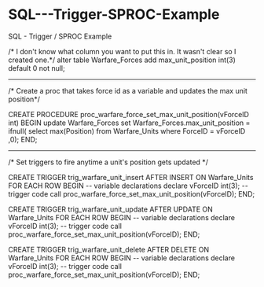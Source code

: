 # SQL---Trigger-SPROC-Example
SQL - Trigger / SPROC Example




/* I don't know what column you want to put this in.  It wasn't clear so I created one.*/
alter table Warfare_Forces
  add max_unit_position int(3) default 0 not null;
-- ----------------------------------------
/* Create a proc that takes force id as a variable and updates the max unit position*/

CREATE PROCEDURE proc_warfare_force_set_max_unit_position(vForceID int)
BEGIN
  update Warfare_Forces set Warfare_Forces.max_unit_position = ifnull(
    select max(Position) from Warfare_Units where ForceID = vForceID
    ,0);
END;

-- -----------------------------------------
/* Set triggers to fire anytime a unit's position gets updated */

CREATE TRIGGER trig_warfare_unit_insert
AFTER INSERT
   ON Warfare_Units FOR EACH ROW
BEGIN
   -- variable declarations
  declare vForceID int(3);
   -- trigger code
  call proc_warfare_force_set_max_unit_position(vForceID);
END;

CREATE TRIGGER trig_warfare_unit_update
AFTER UPDATE
   ON Warfare_Units FOR EACH ROW
BEGIN
   -- variable declarations
  declare vForceID int(3);
   -- trigger code
  call proc_warfare_force_set_max_unit_position(vForceID);
END;

CREATE TRIGGER trig_warfare_unit_delete
AFTER DELETE
   ON Warfare_Units FOR EACH ROW
BEGIN
   -- variable declarations
  declare vForceID int(3);
   -- trigger code
  call proc_warfare_force_set_max_unit_position(vForceID);
END;
